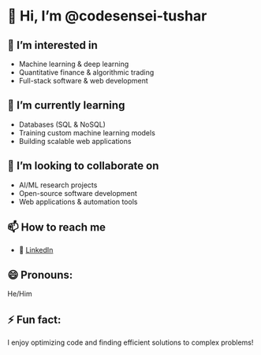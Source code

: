 # 👋 Hi, I’m @codesensei-tushar  

## 👀 I’m interested in  
- Machine learning & deep learning  
- Quantitative finance & algorithmic trading  
- Full-stack software & web development  

## 🌱 I’m currently learning  
- Databases (SQL & NoSQL)  
- Training custom machine learning models  
- Building scalable web applications  

## 💞️ I’m looking to collaborate on  
- AI/ML research projects  
- Open-source software development  
- Web applications & automation tools  

## 📫 How to reach me  
- 🔗 [LinkedIn](linkedin.com/in/tushar-umbarkar-b0b65633a)

## 😄 Pronouns:  
He/Him  

## ⚡ Fun fact:  
I enjoy optimizing code and finding efficient solutions to complex problems!  
